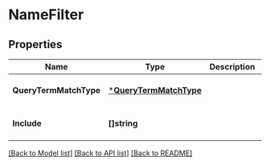 # NameFilter

## Properties
Name | Type | Description | Notes
------------ | ------------- | ------------- | -------------
**QueryTermMatchType** | [***QueryTermMatchType**](QueryTermMatchType.md) |  | [optional] [default to null]
**Include** | **[]string** |  | [optional] [default to null]

[[Back to Model list]](../README.md#documentation-for-models) [[Back to API list]](../README.md#documentation-for-api-endpoints) [[Back to README]](../README.md)

